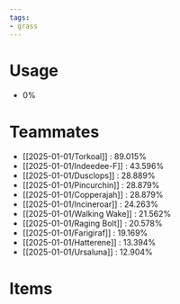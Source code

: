 ```yaml
---
tags:
- grass
---
```

# Usage
- 0%
# Teammates
- [[2025-01-01/Torkoal]] : 89.015%
- [[2025-01-01/Indeedee-F]] : 43.596%
- [[2025-01-01/Dusclops]] : 28.889%
- [[2025-01-01/Pincurchin]] : 28.879%
- [[2025-01-01/Copperajah]] : 28.879%
- [[2025-01-01/Incineroar]] : 24.263%
- [[2025-01-01/Walking Wake]] : 21.562%
- [[2025-01-01/Raging Bolt]] : 20.578%
- [[2025-01-01/Farigiraf]] : 19.169%
- [[2025-01-01/Hatterene]] : 13.394%
- [[2025-01-01/Ursaluna]] : 12.904%
# Items